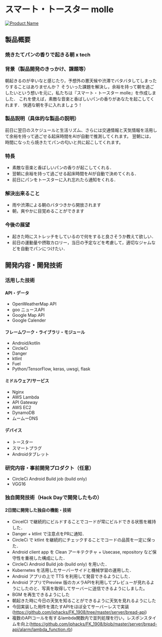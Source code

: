 # スマート・トースター molle

[![Product Name](image.png)](https://www.youtube.com/watch?v=G5rULR53uMk)

## 製品概要
### 焼きたてパンの香りで起きる朝 x tech

### 背景（製品開発のきっかけ、課題等）
朝起きるのが辛いなと感じたり，予想外の悪天候や渋滞でバタバタしてしまったりすることはありませんか？
そういった課題を解決し，余裕を持って朝を過ごしたいという想いを元に，私たちは『スマート・トースター molle』を作成しました．
これを使えば，素敵な音楽と香ばしいパンの香りがあなたを起こしてくれます．
快適な朝を手に入れましょう！

### 製品説明（具体的な製品の説明）
前日に翌日のスケジュールと生活リズム、さらには交通情報と天気情報を活用して余裕を持って過ごせる起床時間をAIが自動で推測してくれます。
翌朝には，時間になったら焼きたてパンの匂いと共に起こしてくれます。

### 特長
* 素敵な音楽と香ばしいパンの香りが起こしてくれる．
* 翌朝に余裕を持って過ごせる起床時間をAIが自動で決めてくれる．
* 前日にパンをトースターに入れ忘れたら通知をくれる．

### 解決出来ること
* 雨や渋滞による朝のバタつきから開放されます
* 朝，爽やかに目覚めることができます

### 今後の展望
* 起きた時にストレッチをしているので何をすると良さそうか教えて欲しい．
* 前日の運動量や摂取カロリー，当日の予定などを考慮して，適切なジャムなどを自動でパンにつけたい．

## 開発内容・開発技術
### 活用した技術
#### API・データ
* OpenWeatherMap API
* goo ニュースAPI
* Google Map API
* Google Calender

#### フレームワーク・ライブラリ・モジュール
* Android/kotlin
* CircleCi
* Danger
* ktlint
* Fuel
* Python/TensorFlow, keras, uwsgi, flask

#### ミドルウェア/サービス
* Nginx
* AWS Lambda
* API Gateway
* AWS EC2
* DynamoDB
* ムームーDNS

#### デバイス
* トースター
* スマートプラグ
* Androidタブレット

### 研究内容・事前開発プロダクト（任意）
* CircleCi Android Build job (build only)
* VGG16

### 独自開発技術（Hack Dayで開発したもの）
#### 2日間に開発した独自の機能・技術
* CircelCI で継続的にビルドすることでコードが常にビルドできる状態を維持した．
* Danger + ktlint で注意点をPRに通知．
* CircleCi で ktlint を継続的にチェックすることでコードの品質を一定に保った．
* Android client app を Clean アーキテクチャ + Usecase, repository など保守性を重視した構成にした．
* CircleCi Android Build job (build only) を用いた．
* Kubernetes を活用したサーバーサイドと機械学習の運用した．
* Android アプリの上で TTS を利用して発音できるようにした．
* Android アプリでPreview 版のカメラAPIを利用してプレビューが見れるようにしたのと、写真を取得してサーバーに送信できるようにしました。
* BGM を再生できるようにした
* 朝起きた時に今日の天気を知ることができるように天気を見れるようにした
* 今回実装した用件を満たすAPIをほぼ全てサーバーレスで実装(https://github.com/jphacks/FK_1908/tree/master/server/bread-api)
* 複数のAPIコールを有するlambda関数内で並列処理を行い，レスポンスタイムを向上(https://github.com/jphacks/FK_1908/blob/master/server/bread-api/alarm/lambda_function.rb)
